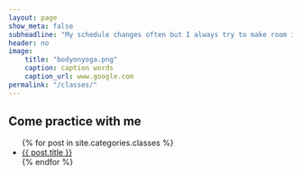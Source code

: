 ```yaml
---
layout: page
show_meta: false
subheadline: "My schedule changes often but I always try to make room in my schedule for private lessons"
header: no
image:
    title: "bodyonyoga.png"
    caption: caption words
    caption_url: www.google.com
permalink: "/classes/"
---
```


<h2>
Come practice with me
</h2> 
<ul>
    {% for post in site.categories.classes %}
    <li><a href="{{ site.url }}{{ post.url }}">{{ post.title }}</a></li>
    {% endfor %}
</ul>